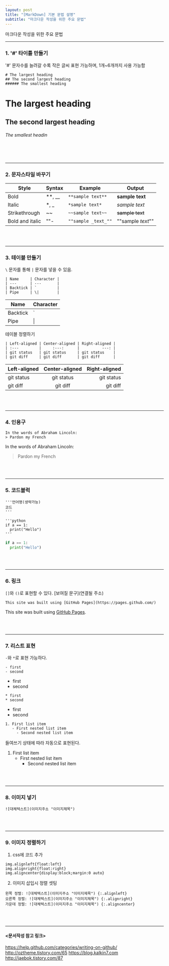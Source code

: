 ```yaml
---
layout: post
title: "[MarkDown] 기본 문법 설명"
subtitle: "마크다운 작성을 위한 주요 문법"
---
```


마크다운 작성을 위한 주요 문법

<hr class="one">

### 1. '#' 타이틀 만들기
 '#' 문자수를 늘려갈 수록 작은 글씨 표현 가능하며, 1개~6개까지 사용 가능함

```
# The largest heading
## The second largest heading
###### The smallest heading
```


# The largest heading
## The second largest heading
###### The smallest headin

<br><br>
<hr class="one">



### 2. 문자스타일 바꾸기

| Style           | Syntax     | Example             | Output            |
| ---             | ---        | ---                 | ---               |
| Bold            | **, __     | `**sample text**`   | **sample text**   |
| Italic          | *, _       | `*sample text*`     | *sample text*     |
| Strikethrough   | ~~         | `~~sample text~~`   | ~~sample text~~   |
| Bold and italic | ""-        | `""sample _text_""` | ""sample _text_"" |

<br><br><hr class="one">

### 3. 테이블 만들기
`\` 문자를 통해 `|` 문자를 넣을 수 있음.

```
| Name     | Character |
| ---      | ---       |
| Backtick | `         |
| Pipe     | \|        |

```

| Name     | Character |
| ---      | ---       |
| Backtick | `         |
| Pipe     | \|        |

테이블 정렬하기

```
| Left-aligned | Center-aligned | Right-aligned |
| :---         |     :---:      |          ---: |
| git status   | git status     | git status    |
| git diff     | git diff       | git diff      |
```

| Left-aligned | Center-aligned | Right-aligned |
| :---         |     :---:      |          ---: |
| git status   | git status     | git status    |
| git diff     | git diff       | git diff      |

<br><br><hr class="one">

### 4. 인용구
```
In the words of Abraham Lincoln:
> Pardon my French
```
In the words of Abraham Lincoln:
> Pardon my French

<br><br><hr class="one">

### 5. 코드블럭
```
'''언어명(생략가능)
코드
'''
```

```
'''python
if a == 1:
  print("Hello")
'''
```

```python
if a == 1:
  print("Hello")
```

<br><br><hr class="one">

### 6. 링크
`[]`와 `()`로 표현할 수 있다.
[보여질 문구](연결될 주소)

`This site was built using [GitHub Pages](https://pages.github.com/)`

This site was built using [GitHub Pages](https://pages.github.com/).

<br><br><hr class="one">

### 7. 리스트 표현
`-`와 `*`로 표현 가능하다.
```
- first
- second
```

- first
- second

```
* first
* second
```

* first
* second


```
1. First list item
   - First nested list item
     - Second nested list item
```     
들여쓰기 상태에 따라 자동으로 표현된다.
1. First list item
   - First nested list item
     - Second nested list item

<br><br><hr class="one">

### 8. 이미지 넣기
`![대체텍스트](이미지주소 "이미지제목")`

<br><br><hr class="one">

### 9. 이미지 정렬하기
1) css에 코드 추가
```
img.alignleft{float:left}
img.alignright{float:right}
img.aligncenter{display:block;margin:0 auto}
```

2) 이미지 삽입시 정렬 셋팅
```
왼쪽 정렬: ![대체텍스트](이미지주소 "이미지제목") {:.alignleft}
오른쪽 정렬: ![대체텍스트](이미지주소 "이미지제목") {:.alignright}
가운데 정렬: ![대체텍스트](이미지주소 "이미지제목") {:.aligncenter}
```

<br><br><hr class="one">

#### <문서작성 참고 링크>
https://help.github.com/categories/writing-on-github/
http://oztheme.tistory.com/65
https://blog.kalkin7.com
http://jaebok.tistory.com/87
